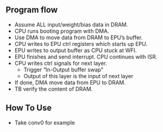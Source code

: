 
## Program flow
- Assume ALL input/weight/bias data in DRAM.
- CPU runs booting program with DMA.
- Use DMA to move data from DRAM to EPU’s buffer.
- CPU writes to EPU ctrl registers which starts up EPU.
- EPU writes to output buffer as CPU stuck at WFI.
- EPU finishes and send interrupt. CPU continues with ISR.
- CPU writes ctrl signals for next layer.
  - Trigger “In-Output buffer swap”
  - Output of this layer is the input of next layer
- If done, DMA move data from EPU to DRAM.
- TB verify the content of DRAM.

## How To Use
* Take conv0 for example
